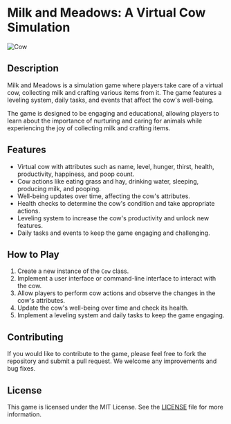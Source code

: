 # Milk and Meadows: A Virtual Cow Simulation 
![Cow](https://github.com/ArtemSinchuk/Milk-and-Meadows/assets/158162880/610c081c-2808-402c-9f6f-6a326152688e)
## Description

Milk and Meadows is a simulation game where players take care of a virtual cow, collecting milk and crafting various items from it. The game features a leveling system, daily tasks, and events that affect the cow's well-being.

The game is designed to be engaging and educational, allowing players to learn about the importance of nurturing and caring for animals while experiencing the joy of collecting milk and crafting items.

## Features

- Virtual cow with attributes such as name, level, hunger, thirst, health, productivity, happiness, and poop count.
- Cow actions like eating grass and hay, drinking water, sleeping, producing milk, and pooping.
- Well-being updates over time, affecting the cow's attributes.
- Health checks to determine the cow's condition and take appropriate actions.
- Leveling system to increase the cow's productivity and unlock new features.
- Daily tasks and events to keep the game engaging and challenging.

## How to Play

1. Create a new instance of the `Cow` class.
2. Implement a user interface or command-line interface to interact with the cow.
3. Allow players to perform cow actions and observe the changes in the cow's attributes.
4. Update the cow's well-being over time and check its health.
5. Implement a leveling system and daily tasks to keep the game engaging.

## Contributing

If you would like to contribute to the game, please feel free to fork the repository and submit a pull request. We welcome any improvements and bug fixes.

## License

This game is licensed under the MIT License. See the [LICENSE](LICENSE) file for more information.
